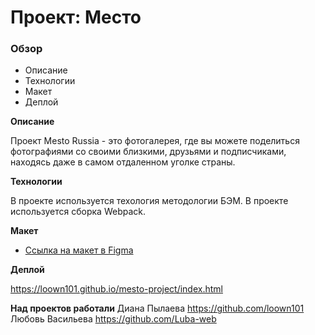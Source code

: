 # Проект: Место

### Обзор
* Описание
* Технологии
* Макет
* Деплой

**Описание**

Проект Mesto Russia - это фотогалерея, где вы можете поделиться фотографиями со своими близкими, друзьями и подписчиками, находясь даже в самом отдаленном уголке страны.

**Технологии**

В проекте используется техология методологии БЭМ.
В проекте используется сборка Webpack.

**Макет**

* [Ссылка на макет в Figma](https://www.figma.com/file/2cn9N9jSkmxD84oJik7xL7/JavaScript.-Sprint-4?node-id=28212%3A326)

**Деплой**

https://loown101.github.io/mesto-project/index.html

**Над проектов работали**
Диана Пылаева https://github.com/loown101
Любовь Васильева https://github.com/Luba-web
